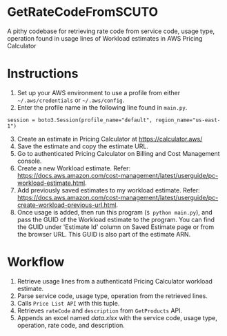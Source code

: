 # GetRateCodeFromSCUTO
A pithy codebase for retrieving rate code from service code, usage type, operation found in usage lines of Workload estimates in AWS Pricing Calculator

# Instructions

1. Set up your AWS environment to use a profile from either `~/.aws/credentials` or `~/.aws/config`.
2. Enter the profile name in the following line found in `main.py`.

```
session = boto3.Session(profile_name="default", region_name="us-east-1")
```
3. Create an estimate in Pricing Calculator at https://calculator.aws/
4. Save the estimate and copy the estimate URL.
5. Go to authenticated Pricing Calculator on Billing and Cost Management console.
6. Create a new Workload estimate. Refer: https://docs.aws.amazon.com/cost-management/latest/userguide/pc-workload-estimate.html.
7. Add previously saved estimates to my workload estimate. Refer: https://docs.aws.amazon.com/cost-management/latest/userguide/pc-create-workload-previous-url.html.
8. Once usage is added, then run this program (`$ python main.py`), and pass the GUID of the Workload estimate to the program. You can find the GUID under 'Estimate Id' column on Saved Estimate page or from the browser URL. This GUID is also part of the estimate ARN.

# Workflow

1. Retrieve usage lines from a authenticatd Pricing Calculator workload estimate.
2. Parse service code, usage type, operation from the retrieved lines.
3. Calls `Price List API` with this tuple. 
4. Retrieves `rateCode` and `description` from `GetProducts` API. 
5. Appends an excel named *data.xlsx* with the service code, usage type, operation, rate code, and description. 